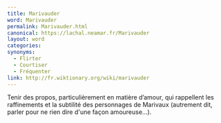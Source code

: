 ```yaml
---
title: Marivauder
word: Marivauder
permalink: Marivauder.html
canonical: https://lachal.neamar.fr/Marivauder
layout: word
categories:
synonyms:
  - Flirter
  - Courtiser
  - Fréquenter
link: http://fr.wiktionary.org/wiki/marivauder
---
```


Tenir des propos, particulièrement en matière d’amour, qui rappellent les raffinements et la subtilité des personnages de Marivaux (autrement dit, parler pour ne rien dire d'une façon amoureuse…).

